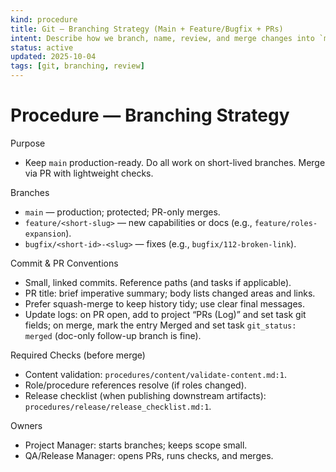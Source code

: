 ```yaml
---
kind: procedure
title: Git — Branching Strategy (Main + Feature/Bugfix + PRs)
intent: Describe how we branch, name, review, and merge changes into `main`
status: active
updated: 2025-10-04
tags: [git, branching, review]
---
```


# Procedure — Branching Strategy

Purpose
- Keep `main` production-ready. Do all work on short-lived branches. Merge via PR with lightweight checks.

Branches
- `main` — production; protected; PR-only merges.
- `feature/<short-slug>` — new capabilities or docs (e.g., `feature/roles-expansion`).
- `bugfix/<short-id>-<slug>` — fixes (e.g., `bugfix/112-broken-link`).

Commit & PR Conventions
- Small, linked commits. Reference paths (and tasks if applicable).
- PR title: brief imperative summary; body lists changed areas and links.
- Prefer squash-merge to keep history tidy; use clear final messages.
 - Update logs: on PR open, add to project “PRs (Log)” and set task git fields; on merge, mark the entry Merged and set task `git_status: merged` (doc-only follow-up branch is fine).

Required Checks (before merge)
- Content validation: `procedures/content/validate-content.md:1`.
- Role/procedure references resolve (if roles changed).
- Release checklist (when publishing downstream artifacts): `procedures/release/release_checklist.md:1`.

Owners
- Project Manager: starts branches; keeps scope small.
- QA/Release Manager: opens PRs, runs checks, and merges.
